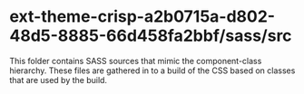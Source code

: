 # ext-theme-crisp-a2b0715a-d802-48d5-8885-66d458fa2bbf/sass/src

This folder contains SASS sources that mimic the component-class hierarchy. These files
are gathered in to a build of the CSS based on classes that are used by the build.
